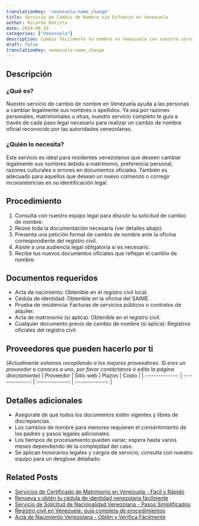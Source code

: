 ```yaml
---
translationKey: 'venezuela-name_change'
title: Servicio de Cambio de Nombre sin Esfuerzo en Venezuela
author: Ricardo Batista
date: 2024-06-26
categories: ["Venezuela"]
description: Cambia fácilmente tu nombre en Venezuela con nuestro servicio simplificado. Proceso rápido, legal y sin complicaciones.
draft: false
translationKey: venezuela-name_change
---
```



## Descripción
### ¿Qué es?
Nuestro servicio de cambio de nombre en Venezuela ayuda a las personas a cambiar legalmente sus nombres o apellidos. Ya sea por razones personales, matrimoniales u otras, nuestro servicio completo te guía a través de cada paso legal necesario para realizar un cambio de nombre oficial reconocido por las autoridades venezolanas.

### ¿Quién lo necesita?
Este servicio es ideal para residentes venezolanos que deseen cambiar legalmente sus nombres debido a matrimonio, preferencia personal, razones culturales o errores en documentos oficiales. También es adecuado para aquellos que desean un nuevo comienzo o corregir inconsistencias en su identificación legal.

## Procedimiento

1. Consulta con nuestro equipo legal para discutir tu solicitud de cambio de nombre.
2. Reúne toda la documentación necesaria (ver detalles abajo).
3. Presenta una petición formal de cambio de nombre ante la oficina correspondiente del registro civil.
4. Asiste a una audiencia legal obligatoria si es necesario.
5. Recibe tus nuevos documentos oficiales que reflejan el cambio de nombre.

## Documentos requeridos

- Acta de nacimiento: Obtenible en el registro civil local.
- Cédula de identidad: Obtenible en la oficina del SAIME.
- Prueba de residencia: Facturas de servicios públicos o contratos de alquiler.
- Acta de matrimonio (si aplica): Obtenible en el registro civil.
- Cualquier documento previo de cambio de nombre (si aplica): Registros oficiales del registro civil.

## Proveedores que pueden hacerlo por ti
_(Actualmente estamos recopilando a los mejores proveedores. Si eres un proveedor o conoces a uno, por favor contáctanos o edita la página directamente)_
| Proveedor       |     Sitio web     |     Plazos    |       Costo      |
| :-------------: | :-------------: |  :-------------: | :-------------: |

## Detalles adicionales

- Asegúrate de que todos los documentos estén vigentes y libres de discrepancias.
- Los cambios de nombre para menores requieren el consentimiento de los padres y pasos legales adicionales.
- Los tiempos de procesamiento pueden variar; espera hasta varios meses dependiendo de la complejidad del caso.
- Se aplican honorarios legales y cargos de servicio; consulta con nuestro equipo para un desglose detallado.


## Related Posts

- [Servicios de Certificado de Matrimonio en Venezuela - Fácil y Rápido](https://tramitit.com/es/guides/venezuela/certificado_de_matrimonio/)
- [Renueva y obtén tu cédula de identidad venezolana fácilmente](https://tramitit.com/es/guides/venezuela/cédula_de_identidad/)
- [Servicio de Solicitud de Nacionalidad Venezolana - Pasos Simplificados](https://tramitit.com/es/guides/venezuela/solicitud_de_nacionalidad/)
- [Registro civil en Venezuela: guía completa de procedimientos](https://tramitit.com/es/guides/venezuela/inscripción_en_el_registro_civil/)
- [Acta de Nacimiento Venezolana - Obtén y Verifica Fácilmente](https://tramitit.com/es/guides/venezuela/certificado_de_nacimiento/)
